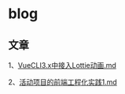 # blog

## 文章

1、[VueCLI3.x中接入Lottie动画.md](article/VueCLI3.x中接入Lottie动画.md)

2、[活动项目的前端工程化实践1.md](article/活动项目的前端工程化实践1.md)
